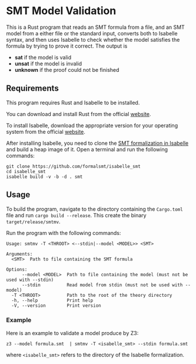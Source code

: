# SMT Model Validation

This is a Rust program that reads an SMT formula from a file, and an SMT model from a either file or the standard input, converts both to Isabelle syntax, and then uses Isabelle to check whether the model satisfies the formula by trying to prove it correct. The output is  

- **sat** if the model is valid
- **unsat** if the model is invalid
- **unknown** if the proof could not be finished

## Requirements

This program requires Rust and Isabelle to be installed.

You can download and install Rust from the official [website](https://www.rust-lang.org/tools/install).

To install Isabelle, download the appropriate version for your operating system from the official [website](https://isabelle.in.tum.de/download.html).

After installing Isabelle, you need to clone the [SMT formalization in Isabelle](https://github.com/formalsmt/isabelle_smt) and build a heap image of it.
Open a terminal and run the following commands:

```shell
git clone https://github.com/formalsmt/isabelle_smt
cd isabelle_smt
isabelle build -v -b -d . smt
```

## Usage

To build the program, navigate to the directory containing the `Cargo.toml` file and run `cargo build --release`.
This create the binary `target/release/smtmv`.

Run the program with the following commands:

```text
Usage: smtmv -T <THROOT> <--stdin|--model <MODEL>> <SMT>

Arguments:
  <SMT>  Path to file containing the SMT formula

Options:
      --model <MODEL>  Path to file containing the model (must not be used with --stdin)
      --stdin          Read model from stdin (must not be used with --model)
  -T <THROOT>          Path to the root of the theory directory
  -h, --help           Print help
  -V, --version        Print version
```

### Example

Here is an example to validate a model produce by Z3:

```shell
z3 --model formula.smt  | smtmv -T <isabelle_smt> --stdin formula.smt
```

where `<isabelle_smt>` refers to the directory of the Isabelle formalization.
